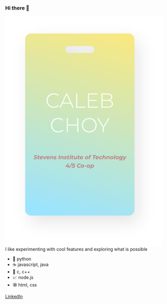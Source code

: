 ### Hi there 👋

<img align="right" src="card.png" />
<br />
<br />
<br />
I like experimenting with cool features and exploring what is possible

- 🐍 python
- ☕ javascript, java
- 🌊 c, c++
- 📈 node.js
- 🕸 html, css

[LinkedIn](https://www.linkedin.com/in/caleb-choy-742869155)
<!--
**Ookayleb/Ookayleb** is a ✨ _special_ ✨ repository because its `README.md` (this file) appears on your GitHub profile.

Here are some ideas to get you started:

- 🔭 I’m currently working on ...
- 🌱 I’m currently learning ...
- 👯 I’m looking to collaborate on ...
- 🤔 I’m looking for help with ...
- 💬 Ask me about ...
- 📫 How to reach me: ...
- 😄 Pronouns: ...
- ⚡ Fun fact: ...
-->
